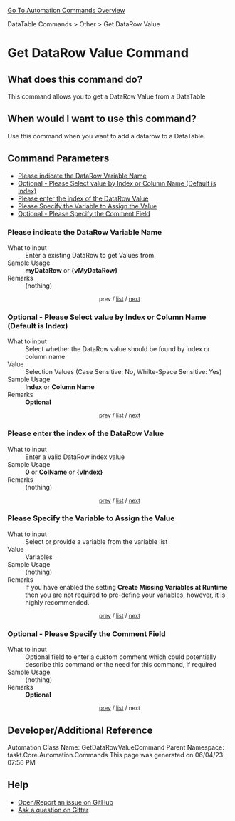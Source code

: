 <!--TITLE: Get DataRow Value Command -->
<!-- SUBTITLE: a command in the DataTable Commands group. -->
[Go To Automation Commands Overview](/automation-commands.md)


DataTable Commands &gt; Other &gt; Get DataRow Value


# Get DataRow Value Command


## What does this command do?
This command allows you to get a DataRow Value from a DataTable


## When would I want to use this command?
Use this command when you want to add a datarow to a DataTable.


<a id="param_list"></a>
## Command Parameters
- [Please indicate the DataRow Variable Name](#param_0)
- [Optional - Please Select value by Index or Column Name (Default is Index)](#param_1)
- [Please enter the index of the DataRow Value](#param_2)
- [Please Specify the Variable to Assign the Value](#param_3)
- [Optional - Please Specify the Comment Field](#param_4)


<a id="param_0"></a>
### Please indicate the DataRow Variable Name


<dl>
<dt>What to input</dt><dd>Enter a existing DataRow to get Values from.</dd>
<dt>Sample Usage</dt><dd><strong>myDataRow</strong> or <strong>{vMyDataRow}</strong></dd>
<dt>Remarks</dt><dd>(nothing)</dd>
</dl>




<div style="font-size: 90%; text-align: center">


prev / [list](#param_list) / [next](#param_1)


</div>


<a id="param_1"></a>
### Optional - Please Select value by Index or Column Name (Default is Index)


<dl>
<dt>What to input</dt><dd>Select whether the DataRow value should be found by index or column name</dd>
<dt>Value</dt><dd>Selection Values (Case Sensitive: No, Whilte-Space Sensitive: Yes)</dd>
<dt>Sample Usage</dt><dd><strong>Index</strong> or  <strong>Column Name</strong></dd>
<dt>Remarks</dt><dd><strong>Optional</strong><br></dd>
</dl>




<div style="font-size: 90%; text-align: center">


[prev](#param_1) / [list](#param_list) / [next](#param_2)


</div>


<a id="param_2"></a>
### Please enter the index of the DataRow Value


<dl>
<dt>What to input</dt><dd>Enter a valid DataRow index value</dd>
<dt>Sample Usage</dt><dd><strong>0</strong> or <strong>ColName</strong> or <strong>{vIndex}</strong></dd>
<dt>Remarks</dt><dd>(nothing)</dd>
</dl>




<div style="font-size: 90%; text-align: center">


[prev](#param_2) / [list](#param_list) / [next](#param_3)


</div>


<a id="param_3"></a>
### Please Specify the Variable to Assign the Value


<dl>
<dt>What to input</dt><dd>Select or provide a variable from the variable list</dd>
<dt>Value</dt><dd>Variables</dd>
<dt>Sample Usage</dt><dd>(nothing)</dd>
<dt>Remarks</dt><dd>If you have enabled the setting <strong>Create Missing Variables at Runtime</strong> then you are not required to pre-define your variables, however, it is highly recommended.</dd>
</dl>




<div style="font-size: 90%; text-align: center">


[prev](#param_3) / [list](#param_list) / [next](#param_4)


</div>


<a id="param_4"></a>
### Optional - Please Specify the Comment Field


<dl>
<dt>What to input</dt><dd>Optional field to enter a custom comment which could potentially describe this command or the need for this command, if required</dd>
<dt>Sample Usage</dt><dd>(nothing)</dd>
<dt>Remarks</dt><dd><strong>Optional</strong><br></dd>
</dl>




<div style="font-size: 90%; text-align: center">


[prev](#param_4) / [list](#param_list) / next


</div>


## Developer/Additional Reference
Automation Class Name: GetDataRowValueCommand
Parent Namespace: taskt.Core.Automation.Commands
This page was generated on 06/04/23 07:56 PM


## Help
- [Open/Report an issue on GitHub](https://github.com/rcktrncn/taskt/issues/new)
- [Ask a question on Gitter](https://gitter.im/taskt-rpa/Lobby)
